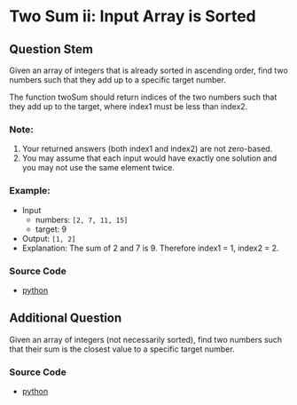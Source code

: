 # Two Sum ii: Input Array is Sorted

## Question Stem

Given an array of integers that is already sorted in ascending order, find two numbers such that they add up to a specific target number.

The function twoSum should return indices of the two numbers such that they add up to the target, where index1 must be less than index2.

### Note:

1. Your returned answers (both index1 and index2) are not zero-based.
2. You may assume that each input would have exactly one solution and you may not use the same element twice.

### Example:

* Input
  * numbers: `[2, 7, 11, 15]`
  * target: 9
* Output: `[1, 2]`
* Explanation: The sum of 2 and 7 is 9. Therefore index1 = 1, index2 = 2.

### Source Code

* [python](../src/e0167.py)

## Additional Question

Given an array of integers (not necessarily sorted), find two numbers such that their sum is the closest value to a specific target number.

### Source Code

* [python](../src/e0167_additional.py)
